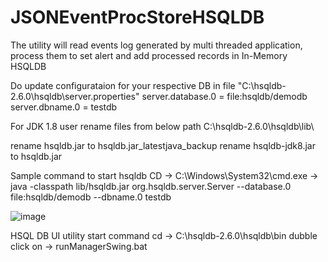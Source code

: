 # JSONEventProcStoreHSQLDB
The utility will read events log generated by multi threaded application, process them to set alert and add processed records in In-Memory HSQLDB


Do update configurataion for your respective DB in file "C:\hsqldb-2.6.0\hsqldb\server.properties"
server.database.0 = file:hsqldb/demodb
server.dbname.0 = testdb

For JDK 1.8 user rename files from below path C:\hsqldb-2.6.0\hsqldb\lib\

rename hsqldb.jar to hsqldb.jar_latestjava_backup
rename hsqldb-jdk8.jar to hsqldb.jar


Sample command to start hsqldb
CD -> C:\Windows\System32\cmd.exe
-> java -classpath lib/hsqldb.jar org.hsqldb.server.Server --database.0 file:hsqldb/demodb --dbname.0 testdb

![image](https://user-images.githubusercontent.com/37682481/159159754-d07c0e8a-8c7b-4a17-abb2-6614d3481cbc.png)


HSQL DB UI utility start command 
cd -> C:\hsqldb-2.6.0\hsqldb\bin
dubble click on -> runManagerSwing.bat

